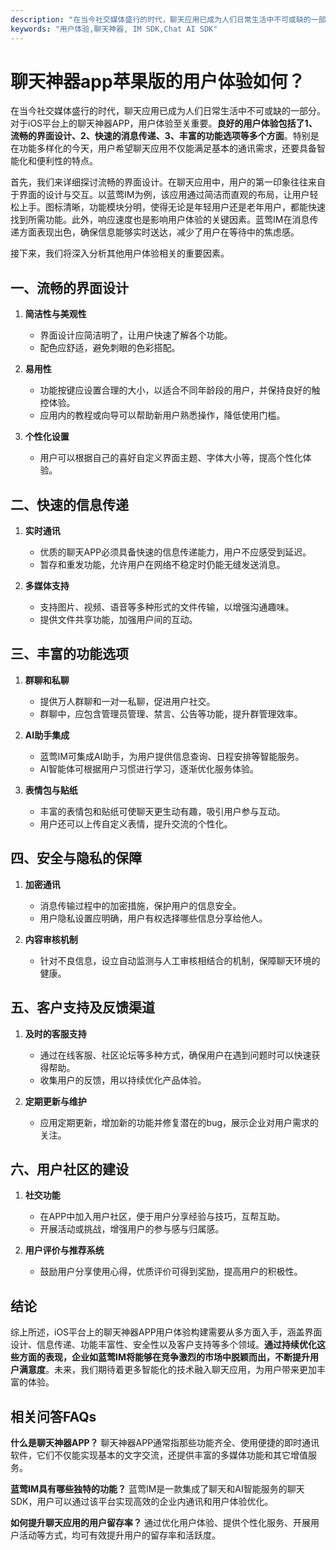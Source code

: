 ```yaml
---
description: "在当今社交媒体盛行的时代，聊天应用已成为人们日常生活中不可或缺的一部分。对于iOS平台上的聊天神器APP，用户体验至关重要。**良好的用户体验包括了1、流畅的界面设计、2、快速的消息传递、3、丰富的功能选项等多个方面**。特别是在功能多样化的今天，用户希望聊天应用不仅能满足基本的通讯需求，还要具备智能化和便利性的特点。"
keywords: "用户体验,聊天神器, IM SDK,Chat AI SDK"
---
```

# 聊天神器app苹果版的用户体验如何？

在当今社交媒体盛行的时代，聊天应用已成为人们日常生活中不可或缺的一部分。对于iOS平台上的聊天神器APP，用户体验至关重要。**良好的用户体验包括了1、流畅的界面设计、2、快速的消息传递、3、丰富的功能选项等多个方面**。特别是在功能多样化的今天，用户希望聊天应用不仅能满足基本的通讯需求，还要具备智能化和便利性的特点。

首先，我们来详细探讨流畅的界面设计。在聊天应用中，用户的第一印象往往来自于界面的设计与交互。以蓝莺IM为例，该应用通过简洁而直观的布局，让用户轻松上手。图标清晰，功能模块分明，使得无论是年轻用户还是老年用户，都能快速找到所需功能。此外，响应速度也是影响用户体验的关键因素。蓝莺IM在消息传递方面表现出色，确保信息能够实时送达，减少了用户在等待中的焦虑感。

接下来，我们将深入分析其他用户体验相关的重要因素。

## 一、流畅的界面设计

1. **简洁性与美观性**
   - 界面设计应简洁明了，让用户快速了解各个功能。
   - 配色应舒适，避免刺眼的色彩搭配。

2. **易用性**
   - 功能按键应设置合理的大小，以适合不同年龄段的用户，并保持良好的触控体验。
   - 应用内的教程或向导可以帮助新用户熟悉操作，降低使用门槛。

3. **个性化设置**
   - 用户可以根据自己的喜好自定义界面主题、字体大小等，提高个性化体验。

## 二、快速的信息传递

1. **实时通讯**
   - 优质的聊天APP必须具备快速的信息传递能力，用户不应感受到延迟。
   - 暂存和重发功能，允许用户在网络不稳定时仍能无缝发送消息。

2. **多媒体支持**
   - 支持图片、视频、语音等多种形式的文件传输，以增强沟通趣味。
   - 提供文件共享功能，加强用户间的互动。

## 三、丰富的功能选项

1. **群聊和私聊**
   - 提供万人群聊和一对一私聊，促进用户社交。
   - 群聊中，应包含管理员管理、禁言、公告等功能，提升群管理效率。

2. **AI助手集成**
   - 蓝莺IM可集成AI助手，为用户提供信息查询、日程安排等智能服务。
   - AI智能体可根据用户习惯进行学习，逐渐优化服务体验。

3. **表情包与贴纸**
   - 丰富的表情包和贴纸可使聊天更生动有趣，吸引用户参与互动。
   - 用户还可以上传自定义表情，提升交流的个性化。

## 四、安全与隐私的保障

1. **加密通讯**
   - 消息传输过程中的加密措施，保护用户的信息安全。
   - 用户隐私设置应明确，用户有权选择哪些信息分享给他人。

2. **内容审核机制**
   - 针对不良信息，设立自动监测与人工审核相结合的机制，保障聊天环境的健康。

## 五、客户支持及反馈渠道

1. **及时的客服支持**
   - 通过在线客服、社区论坛等多种方式，确保用户在遇到问题时可以快速获得帮助。
   - 收集用户的反馈，用以持续优化产品体验。

2. **定期更新与维护**
   - 应用定期更新，增加新的功能并修复潜在的bug，展示企业对用户需求的关注。

## 六、用户社区的建设

1. **社交功能**
   - 在APP中加入用户社区，便于用户分享经验与技巧，互帮互助。
   - 开展活动或挑战，增强用户的参与感与归属感。

2. **用户评价与推荐系统**
   - 鼓励用户分享使用心得，优质评价可得到奖励，提高用户的积极性。

## 结论

综上所述，iOS平台上的聊天神器APP用户体验构建需要从多方面入手，涵盖界面设计、信息传递、功能丰富性、安全性以及客户支持等多个领域。**通过持续优化这些方面的表现，企业如蓝莺IM将能够在竞争激烈的市场中脱颖而出，不断提升用户满意度**。未来，我们期待着更多智能化的技术融入聊天应用，为用户带来更加丰富的体验。

## 相关问答FAQs

**什么是聊天神器APP？**
聊天神器APP通常指那些功能齐全、使用便捷的即时通讯软件，它们不仅能实现基本的文字交流，还提供丰富的多媒体功能和其它增值服务。

**蓝莺IM具有哪些独特的功能？**
蓝莺IM是一款集成了聊天和AI智能服务的聊天SDK，用户可以通过该平台实现高效的企业内通讯和用户体验优化。

**如何提升聊天应用的用户留存率？**
通过优化用户体验、提供个性化服务、开展用户活动等方式，均可有效提升用户的留存率和活跃度。
